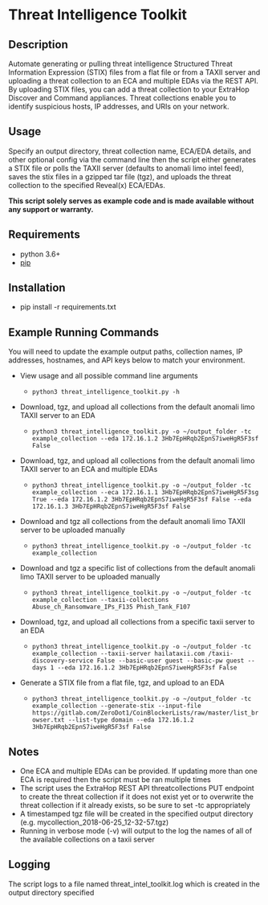 # Threat Intelligence Toolkit

## Description
Automate generating or pulling threat intelligence Structured Threat Information Expression (STIX) files from a flat file or from a TAXII server and uploading a threat collection to an ECA and multiple EDAs via the REST API. By uploading STIX files, you can add a threat collection to your ExtraHop Discover and Command appliances. Threat collections enable you to identify suspicious hosts, IP addresses, and URIs on your network.

## Usage
Specify an output directory, threat collection name, ECA/EDA details, and other optional config via the command line then the script either generates a STIX file or polls the TAXII server (defaults to anomali limo intel feed), saves the stix files in a gzipped tar file (tgz), and uploads the threat collection to the specified Reveal(x) ECA/EDAs.

**This script solely serves as example code and is made available without any support or warranty.**

## Requirements
- python 3.6+
- [pip](https://pip.pypa.io/en/stable/installing/)

## Installation
- pip install -r requirements.txt

## Example Running Commands
You will need to update the example output paths, collection names, IP addresses, hostnames, and API keys below to match your environment.

- View usage and all possible command line arguments
  - `python3 threat_intelligence_toolkit.py -h`

- Download, tgz, and upload all collections from the default anomali limo TAXII server to an EDA
  - `python3 threat_intelligence_toolkit.py -o ~/output_folder -tc example_collection --eda 172.16.1.2 3Hb7EpHRqb2EpnS7iweHgR5F3sf False`

- Download, tgz, and upload all collections from the default anomali limo TAXII server to an ECA and multiple EDAs
  - `python3 threat_intelligence_toolkit.py -o ~/output_folder -tc example_collection --eca 172.16.1.1 3Hb7EpHRqb2EpnS7iweHgR5F3sg True --eda 172.16.1.2 3Hb7EpHRqb2EpnS7iweHgR5F3sf False --eda 172.16.1.3 3Hb7EpHRqb2EpnS7iweHgR5F3sf False`

- Download and tgz all collections from the default anomali limo TAXII server to be uploaded manually
  - `python3 threat_intelligence_toolkit.py -o ~/output_folder -tc example_collection`

- Download and tgz a specific list of collections from the default anomali limo TAXII server to be uploaded manually
  - `python3 threat_intelligence_toolkit.py -o ~/output_folder -tc example_collection --taxii-collections Abuse_ch_Ransomware_IPs_F135 Phish_Tank_F107`

- Download, tgz, and upload all collections from a specific taxii server to an EDA
  - `python3 threat_intelligence_toolkit.py -o ~/output_folder -tc example_collection --taxii-server hailataxii.com /taxii-discovery-service False --basic-user guest --basic-pw guest --days 1 --eda 172.16.1.2 3Hb7EpHRqb2EpnS7iweHgR5F3sf False`

- Generate a STIX file from a flat file, tgz, and upload to an EDA
  - `python3 threat_intelligence_toolkit.py -o ~/output_folder -tc example_collection --generate-stix --input-file https://gitlab.com/ZeroDot1/CoinBlockerLists/raw/master/list_browser.txt --list-type domain --eda 172.16.1.2 3Hb7EpHRqb2EpnS7iweHgR5F3sf False`

## Notes
- One ECA and multiple EDAs can be provided.  If updating more than one ECA is required then the script must be ran multiple times
- The script uses the ExtraHop REST API threatcollections PUT endpoint to create the threat collection if it does not exist yet or to overwrite the threat collection if it already exists, so be sure to set -tc appropriately
- A timestamped tgz file will be created in the specified output directory (e.g. mycollection_2018-06-25_12-32-57.tgz)
- Running in verbose mode (-v) will output to the log the names of all of the available collections on a taxii server

## Logging
The script logs to a file named threat_intel_toolkit.log which is created in the output directory specified
